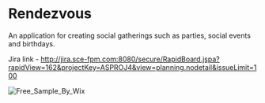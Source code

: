 # Rendezvous
An application for creating social gatherings such as parties, social events and birthdays.

Jira link - http://jira.sce-fpm.com:8080/secure/RapidBoard.jspa?rapidView=162&projectKey=ASPROJ4&view=planning.nodetail&issueLimit=100

![Free_Sample_By_Wix](https://user-images.githubusercontent.com/80007339/168114630-d9a3b99c-d390-432a-837d-5f6d8876c0e8.jpg)
